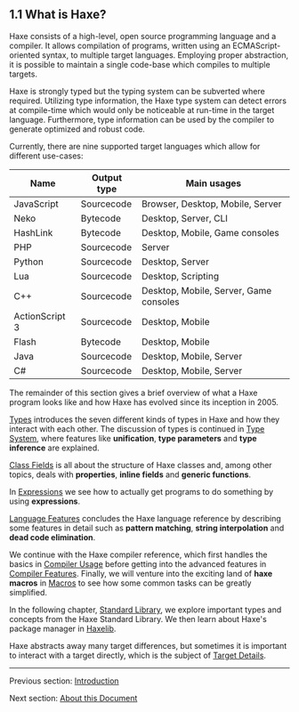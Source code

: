 ## 1.1 What is Haxe?

Haxe consists of a high-level, open source programming language and a compiler. It allows compilation of programs, written using an ECMAScript-oriented syntax, to multiple target languages. Employing proper abstraction, it is possible to maintain a single code-base which compiles to multiple targets.

Haxe is strongly typed but the typing system can be subverted where required. Utilizing type information, the Haxe type system can detect errors at compile-time which would only be noticeable at run-time in the target language. Furthermore, type information can be used by the compiler to generate optimized and robust code.

Currently, there are nine supported target languages which allow for different use-cases:

Name  | Output type  | Main usages 
 --- | --- | ---
JavaScript  | Sourcecode  | Browser, Desktop, Mobile, Server 
Neko  | Bytecode  | Desktop, Server, CLI 
HashLink  | Bytecode  | Desktop, Mobile, Game consoles 
PHP  | Sourcecode  | Server 
Python  | Sourcecode  | Desktop, Server 
Lua  | Sourcecode  | Desktop, Scripting 
C++  | Sourcecode  | Desktop, Mobile, Server, Game consoles 
ActionScript 3  | Sourcecode  | Desktop, Mobile 
Flash  | Bytecode  | Desktop, Mobile 
 Java  | Sourcecode  | Desktop, Mobile, Server 
C#  | Sourcecode  | Desktop, Mobile, Server 
 

The remainder of this section gives a brief overview of what a Haxe program looks like and how Haxe has evolved since its inception in 2005.

[Types](types.md) introduces the seven different kinds of types in Haxe and how they interact with each other. The discussion of types is continued in [Type System](type-system.md), where features like **unification**, **type parameters** and **type inference** are explained.

[Class Fields](class-field.md) is all about the structure of Haxe classes and, among other topics, deals with **properties**, **inline fields** and **generic functions**.

In [Expressions](expression.md) we see how to actually get programs to do something by using **expressions**.

[Language Features](lf.md) concludes the Haxe language reference by describing some features in detail such as **pattern matching**, **string interpolation** and **dead code elimination**.

We continue with the Haxe compiler reference, which first handles the basics in [Compiler Usage](compiler-usage.md) before getting into the advanced features in [Compiler Features](cr-features.md). Finally, we will venture into the exciting land of **haxe macros** in [Macros](macro.md) to see how some common tasks can be greatly simplified.

In the following chapter, [Standard Library](std.md), we explore important types and concepts from the Haxe Standard Library. We then learn about Haxe's package manager in [Haxelib](haxelib.md).

Haxe abstracts away many target differences, but sometimes it is important to interact with a target directly, which is the subject of [Target Details](target-details.md).

---

Previous section: [Introduction](introduction.md)

Next section: [About this Document](introduction-about-this-document.md)